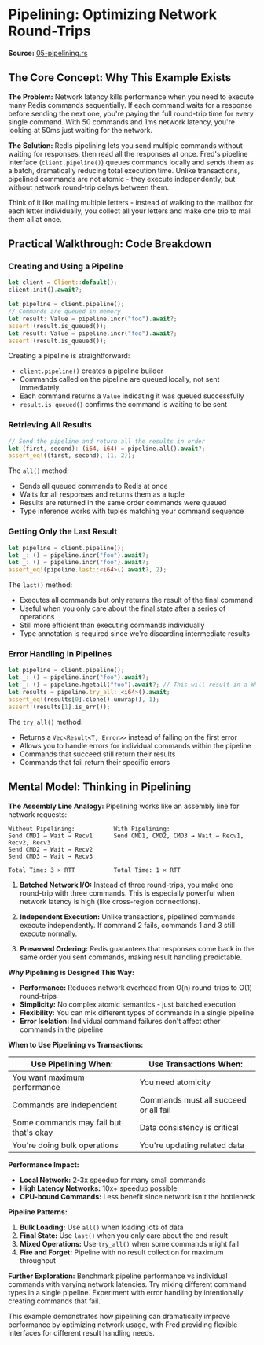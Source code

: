 # Pipelining: Optimizing Network Round-Trips

**Source:** [05-pipelining.rs](https://github.com/aembke/fred.rs/tree/f222ad7bfba844dbdc57e93da61b0a5483858df9/examples/05-pipelining.rs)

## The Core Concept: Why This Example Exists

**The Problem:** Network latency kills performance when you need to execute many Redis commands sequentially. If each command waits for a response before sending the next one, you're paying the full round-trip time for every single command. With 50 commands and 1ms network latency, you're looking at 50ms just waiting for the network.

**The Solution:** Redis pipelining lets you send multiple commands without waiting for responses, then read all the responses at once. Fred's pipeline interface (`client.pipeline()`) queues commands locally and sends them as a batch, dramatically reducing total execution time. Unlike transactions, pipelined commands are not atomic - they execute independently, but without network round-trip delays between them.

Think of it like mailing multiple letters - instead of walking to the mailbox for each letter individually, you collect all your letters and make one trip to mail them all at once.

## Practical Walkthrough: Code Breakdown

### Creating and Using a Pipeline

```rust
let client = Client::default();
client.init().await?;

let pipeline = client.pipeline();
// Commands are queued in memory
let result: Value = pipeline.incr("foo").await?;
assert!(result.is_queued());
let result: Value = pipeline.incr("foo").await?;
assert!(result.is_queued());
```

Creating a pipeline is straightforward:
- `client.pipeline()` creates a pipeline builder
- Commands called on the pipeline are queued locally, not sent immediately
- Each command returns a `Value` indicating it was queued successfully
- `result.is_queued()` confirms the command is waiting to be sent

### Retrieving All Results

```rust
// Send the pipeline and return all the results in order
let (first, second): (i64, i64) = pipeline.all().await?;
assert_eq!((first, second), (1, 2));
```

The `all()` method:
- Sends all queued commands to Redis at once
- Waits for all responses and returns them as a tuple
- Results are returned in the same order commands were queued
- Type inference works with tuples matching your command sequence

### Getting Only the Last Result

```rust
let pipeline = client.pipeline();
let _: () = pipeline.incr("foo").await?;
let _: () = pipeline.incr("foo").await?;
assert_eq!(pipeline.last::<i64>().await?, 2);
```

The `last()` method:
- Executes all commands but only returns the result of the final command
- Useful when you only care about the final state after a series of operations
- Still more efficient than executing commands individually
- Type annotation is required since we're discarding intermediate results

### Error Handling in Pipelines

```rust
let pipeline = client.pipeline();
let _: () = pipeline.incr("foo").await?;
let _: () = pipeline.hgetall("foo").await?; // This will result in a WRONGTYPE error
let results = pipeline.try_all::<i64>().await;
assert_eq!(results[0].clone().unwrap(), 1);
assert!(results[1].is_err());
```

The `try_all()` method:
- Returns a `Vec<Result<T, Error>>` instead of failing on the first error
- Allows you to handle errors for individual commands within the pipeline
- Commands that succeed still return their results
- Commands that fail return their specific errors

## Mental Model: Thinking in Pipelining

**The Assembly Line Analogy:** Pipelining works like an assembly line for network requests:

```
Without Pipelining:           With Pipelining:
Send CMD1 → Wait → Recv1      Send CMD1, CMD2, CMD3 → Wait → Recv1, Recv2, Recv3
Send CMD2 → Wait → Recv2      
Send CMD3 → Wait → Recv3      

Total Time: 3 × RTT           Total Time: 1 × RTT
```

1. **Batched Network I/O:** Instead of three round-trips, you make one round-trip with three commands. This is especially powerful when network latency is high (like cross-region connections).

2. **Independent Execution:** Unlike transactions, pipelined commands execute independently. If command 2 fails, commands 1 and 3 still execute normally.

3. **Preserved Ordering:** Redis guarantees that responses come back in the same order you sent commands, making result handling predictable.

**Why Pipelining is Designed This Way:**

- **Performance:** Reduces network overhead from O(n) round-trips to O(1) round-trips
- **Simplicity:** No complex atomic semantics - just batched execution
- **Flexibility:** You can mix different types of commands in a single pipeline
- **Error Isolation:** Individual command failures don't affect other commands in the pipeline

**When to Use Pipelining vs Transactions:**

| Use Pipelining When: | Use Transactions When: |
|---------------------|------------------------|
| You want maximum performance | You need atomicity |
| Commands are independent | Commands must all succeed or all fail |
| Some commands may fail but that's okay | Data consistency is critical |
| You're doing bulk operations | You're updating related data |

**Performance Impact:**
- **Local Network:** 2-3x speedup for many small commands
- **High Latency Networks:** 10x+ speedup possible
- **CPU-bound Commands:** Less benefit since network isn't the bottleneck

**Pipeline Patterns:**

1. **Bulk Loading:** Use `all()` when loading lots of data
2. **Final State:** Use `last()` when you only care about the end result
3. **Mixed Operations:** Use `try_all()` when some commands might fail
4. **Fire and Forget:** Pipeline with no result collection for maximum throughput

**Further Exploration:** Benchmark pipeline performance vs individual commands with varying network latencies. Try mixing different command types in a single pipeline. Experiment with error handling by intentionally creating commands that fail.

This example demonstrates how pipelining can dramatically improve performance by optimizing network usage, with Fred providing flexible interfaces for different result handling needs.